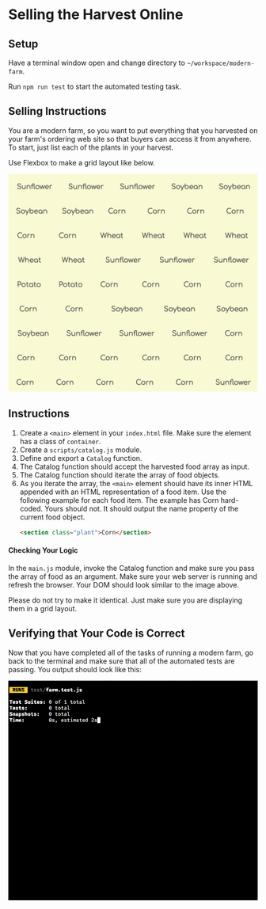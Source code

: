 # Selling the Harvest Online

## Setup

Have a terminal window open and change directory to `~/workspace/modern-farm`.

Run `npm run test` to start the automated testing task.

## Selling Instructions

You are a modern farm, so you want to put everything that you harvested on your farm's ordering web site so that buyers can access it from anywhere. To start, just list each of the plants in your harvest.

Use Flexbox to make a grid layout like below.

![](./images/harvest.png)

## Instructions

1. Create a `<main>` element in your `index.html` file. Make sure the element has a class of `container`.
1. Create a `scripts/catalog.js` module.
1. Define and export a `Catalog` function.
1. The Catalog function should accept the harvested food array as input.
1. The Catalog function should iterate the array of food objects.
1. As you iterate the array, the `<main>` element should have its inner HTML appended with an HTML representation of a food item. Use the following example for each food item. The example has Corn hard-coded. Yours should not. It should output the name property of the current food object.
    ```html
    <section class="plant">Corn</section>
    ```

#### Checking Your Logic

In the `main.js` module, invoke the Catalog function and make sure you pass the array of food as an argument. Make sure your web server is running and refresh the browser. Your DOM should look similar to the image above.

Please do not try to make it identical. Just make sure you are displaying them in a grid layout.

## Verifying that Your Code is Correct

Now that you have completed all of the tasks of running a modern farm, go back to the terminal and make sure that all of the automated tests are passing. You output should look like this:

![](./images/modern-farm-tests-pass.gif)
